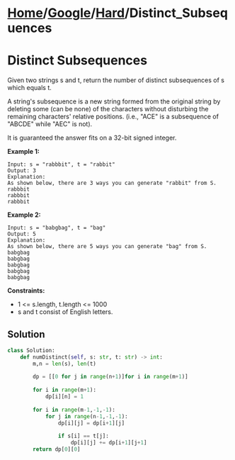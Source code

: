 # [Home](./../..)/[Google](./..)/[Hard](./)/Distinct_Subsequences
<h1>Distinct Subsequences</h1>

<p>
Given two strings s and t, return the number of distinct subsequences of s which equals t.
</p>
<p>
A string's subsequence is a new string formed from the original string by deleting some (can be none) of the characters without disturbing the remaining characters' relative positions. (i.e., "ACE" is a subsequence of "ABCDE" while "AEC" is not).
</p>
<p>
It is guaranteed the answer fits on a 32-bit signed integer.
</p>

<b>Example 1:</b>

    Input: s = "rabbbit", t = "rabbit"
    Output: 3
    Explanation:
    As shown below, there are 3 ways you can generate "rabbit" from S.
    rabbbit
    rabbbit
    rabbbit

<b>Example 2:</b>

    Input: s = "babgbag", t = "bag"
    Output: 5
    Explanation:
    As shown below, there are 5 ways you can generate "bag" from S.
    babgbag
    babgbag
    babgbag
    babgbag
    babgbag


<b>Constraints:</b>

- 1 <= s.length, t.length <= 1000
- s and t consist of English letters.

<h2>Solution</h2>

```python
class Solution:
    def numDistinct(self, s: str, t: str) -> int:
        m,n = len(s), len(t)
        
        dp = [[0 for j in range(n+1)]for i in range(m+1)]
        
        for i in range(m+1):
            dp[i][n] = 1
        
        for i in range(m-1,-1,-1):
            for j in range(n-1,-1,-1):
                dp[i][j] = dp[i+1][j]
                
                if s[i] == t[j]:
                    dp[i][j] += dp[i+1][j+1]
        return dp[0][0]
```
